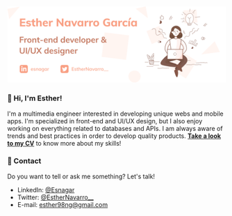 ![Header with my name and web skills](header.png)

### 👋 Hi, I'm Esther! 

I'm a multimedia engineer interested in developing unique webs and mobile apps. I'm specialized in front-end and 
UI/UX design, but I also enjoy working on everything related to databases and APIs. I am always aware 
of trends and best practices in order to develop quality products. **[Take a look to my CV](CV%20-%20Esther%20Navarro%20García.pdf)** to know more about my skills!

### 💌 Contact

Do you want to tell or ask me something? Let's talk!
* LinkedIn: [@Esnagar](https://www.linkedin.com/in/esnagar/)
* Twitter: [@EstherNavarro__](https://twitter.com/EstherNavarro__)
* E-mail: esther98ng@gmail.com


<!--
**Esnagar/Esnagar** is a ✨ _special_ ✨ repository because its `README.md` (this file) appears on your GitHub profile.

Here are some ideas to get you started:

- 🔭 I’m currently working on ...
- 🌱 I’m currently learning ...
- 👯 I’m looking to collaborate on ...
- 🤔 I’m looking for help with ...
- 💬 Ask me about ...
- 📫 How to reach me: ...
- 😄 Pronouns: ...
- ⚡ Fun fact: ...
-->
